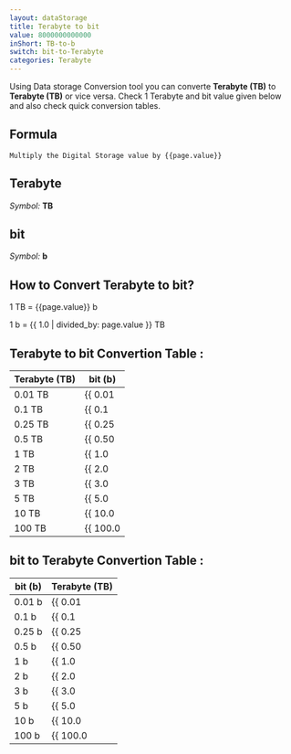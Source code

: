 ```yaml
---
layout: dataStorage
title: Terabyte to bit
value: 8000000000000
inShort: TB-to-b
switch: bit-to-Terabyte
categories: Terabyte
---
```


Using Data storage Conversion tool you can converte **Terabyte (TB)** to **Terabyte (TB)** or vice versa. Check 1 Terabyte and bit value given below and also check quick conversion tables.

## Formula
`Multiply the Digital Storage value by {{page.value}}`

## Terabyte
*Symbol:* **TB**

## bit
*Symbol:* **b**

## How to Convert Terabyte to bit?

1 TB = {{page.value}} b

1 b = {{ 1.0 | divided_by: page.value }} TB


## Terabyte to bit Convertion Table :

| Terabyte (TB) | bit (b) |
| ---- | ---- |
| 0.01 TB | {{ 0.01 | times: page.value }} b |
| 0.1 TB | {{ 0.1 | times: page.value }} b |
| 0.25 TB | {{ 0.25 | times: page.value }} b |
| 0.5 TB | {{ 0.50 | times: page.value }} b |
| 1 TB | {{ 1.0 | times: page.value }} b |
| 2 TB | {{ 2.0 | times: page.value }} b |
| 3 TB | {{ 3.0 | times: page.value }} b |
| 5 TB | {{ 5.0 | times: page.value }} b |
| 10 TB | {{ 10.0 | times: page.value }} b |
| 100 TB | {{ 100.0 | times: page.value }} b |

## bit to Terabyte Convertion Table :

| bit (b) | Terabyte (TB) |
| ---- | ---- |
| 0.01 b | {{ 0.01 | divided_by: page.value }} TB |
| 0.1 b | {{ 0.1 | divided_by: page.value }} TB |
| 0.25 b | {{ 0.25 | divided_by: page.value }} TB |
| 0.5 b | {{ 0.50 | divided_by: page.value }} TB |
| 1 b | {{ 1.0 | divided_by: page.value }} TB |
| 2 b | {{ 2.0 | divided_by: page.value }} TB |
| 3 b | {{ 3.0 | divided_by: page.value }} TB |
| 5 b | {{ 5.0 | divided_by: page.value }} TB |
| 10 b | {{ 10.0 | divided_by: page.value }} TB |
| 100 b | {{ 100.0 | divided_by: page.value }} TB |


<script>
document.getElementById('selectInput')[16].selected = true
document.getElementById('selectOutput')[0].selected = true
</script>
